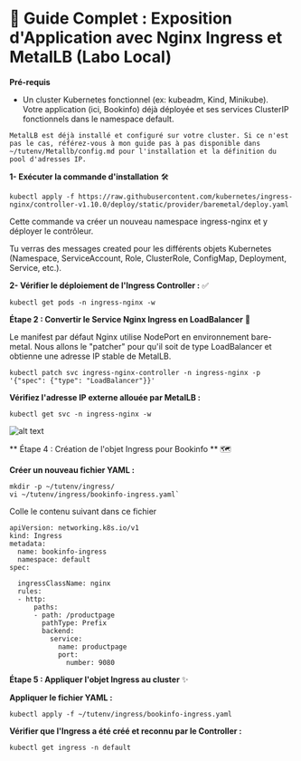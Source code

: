 # 🚀 Guide Complet : Exposition d'Application avec Nginx Ingress et MetalLB (Labo Local)


__Pré-requis__

- Un cluster Kubernetes fonctionnel (ex: kubeadm, Kind, Minikube).  
Votre application (ici, Bookinfo) déjà déployée et ses services ClusterIP fonctionnels dans le namespace default.    

``````
MetalLB est déjà installé et configuré sur votre cluster. Si ce n'est pas le cas, référez-vous à mon guide pas à pas disponible dans ~/tutenv/Metallb/config.md pour l'installation et la définition du pool d'adresses IP.

``````


__1- Exécuter la commande d'installation__ 🛠️

`````
kubectl apply -f https://raw.githubusercontent.com/kubernetes/ingress-nginx/controller-v1.10.0/deploy/static/provider/baremetal/deploy.yaml
``````

Cette commande va créer un nouveau namespace ingress-nginx et y déployer le contrôleur.  

Tu verras des messages created pour les différents objets Kubernetes (Namespace, ServiceAccount, Role, ClusterRole, ConfigMap, Deployment, Service, etc.).


**2- Vérifier le déploiement de l'Ingress Controller :** ✅

```````
kubectl get pods -n ingress-nginx -w
```````

**Étape 2 : Convertir le Service Nginx Ingress en LoadBalancer** 🔄 

Le manifest par défaut Nginx utilise NodePort en environnement bare-metal. Nous allons le "patcher" pour qu'il soit de type LoadBalancer et obtienne une adresse IP stable de MetalLB.

``````
kubectl patch svc ingress-nginx-controller -n ingress-nginx -p '{"spec": {"type": "LoadBalancer"}}'
``````
__Vérifiez l'adresse IP externe allouée par MetalLB :__

``````
kubectl get svc -n ingress-nginx -w
``````

![alt text](Screenshots/ingress-patched.PNG)

** Étape 4 : Création de l'objet Ingress pour Bookinfo **  🗺️


__Créer un nouveau fichier YAML :__

````
mkdir -p ~/tutenv/ingress/
vi ~/tutenv/ingress/bookinfo-ingress.yaml`
`````


Colle le contenu suivant dans ce fichier 

```````
apiVersion: networking.k8s.io/v1
kind: Ingress
metadata:
  name: bookinfo-ingress
  namespace: default
spec:

  ingressClassName: nginx 
  rules:
  - http:
      paths:
      - path: /productpage
        pathType: Prefix
        backend:
          service:
            name: productpage
            port:
              number: 9080

```````

__Étape 5 : Appliquer l'objet Ingress au cluster__ ✨

**Appliquer le fichier YAML :**

`````
kubectl apply -f ~/tutenv/ingress/bookinfo-ingress.yaml
`````

__Vérifier que l'Ingress a été créé et reconnu par le Controller :__

``````
kubectl get ingress -n default
``````